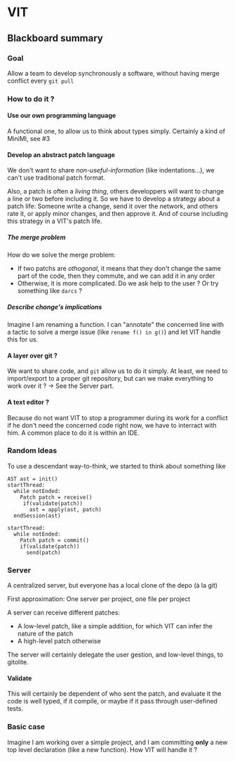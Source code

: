 # VIT
## Blackboard summary
### Goal
Allow a team to develop synchronously a software, without having merge conflict every `git pull`

### How to do it ?
####  Use our own programming language
A functional one, to allow us to think about types simply. Certainly a kind of MiniMl, see #3 

#### Develop an abstract patch language
We don't want to share *non-useful-information* (like indentations...), we can't use traditional patch format.

Also, a patch is often a *living thing*, others developpers will want to change a line or two before including it.
So we have to develop a strategy about a patch life: Someone write a change, send it over the network, and others rate it, or apply minor changes, and then approve it. And of course including this strategy in a VIT's patch life.

##### The merge problem
How do we solve the merge problem:
* If two patchs are *othogonal*, it means that they don't change the same part of the code, then they commute, and we can add it in any order
* Otherwise, it is more complicated. Do we ask help to the user ? Or try something like `darcs` ?

##### Describe change's implications
Imagine I am renaming a function. I can "annotate" the concerned line with a tactic to solve a merge issue (like `rename f() in g()`) and let VIT handle this for us.

#### A layer over git ?
We want to share code, and `git` allow us to do it simply. At least, we need to import/export to a proper git repository, but can we make everything to work over it ?
-> See the Server part.

#### A text editor ?
Because do not want VIT to stop a programmer during its work for a conflict if he don't need the concerned code right now, we have to interract with him. A common place to do it is within an IDE.

### Random Ideas
To use a descendant way-to-think, we started to think about something like
```
AST ast = init()
startThread:
  while notEnded:
    Patch patch = receive()
     if(validate(patch))
       ast = apply(ast, patch)
  endSession(ast)

startThread:
  while notEnded:
    Patch patch = commit()
    if(validate(patch))
      send(patch)
```

### Server
A centralized server, but everyone has a local clone of the depo (à la git)

First approximation: One server per project, one file per project

A server can receive different patches:

* A low-level patch, like a simple addition, for which VIT can infer the nature of the patch
* A high-level patch otherwise

The server will certainly delegate the user gestion, and low-level things, to gitolite.

#### Validate
This will certainly be dependent of who sent the patch, and evaluate it the code is well typed, if it compile, or maybe if it pass through user-defined tests.

### Basic case
Imagine I am working over a simple project, and I am committing **only** a new top level declaration (like a new function). How VIT will handle it ?
